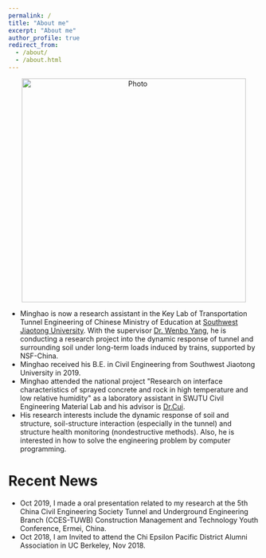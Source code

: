 ```yaml
---
permalink: /
title: "About me"
excerpt: "About me"
author_profile: true
redirect_from: 
  - /about/
  - /about.html
---
```


<p align="center">
  <img src="https://goatman1.github.io/files/minghaochen.png?raw=true" alt="Photo" style="width: 450px;"/> 
</p>

* Minghao is now a research assistant in the Key Lab of Transportation Tunnel Engineering of Chinese Ministry of Education at [Southwest Jiaotong University](https://english.swjtu.edu.cn/). With the supervisor [Dr. Wenbo Yang](http://userweb.swjtu.edu.cn/userweb/ywb1179/english.htm), he is conducting a research project into the dynamic response of tunnel and surrounding soil under long-term loads induced by trains, supported by NSF-China.
* Minghao received his B.E. in Civil Engineering from Southwest Jiaotong University in 2019.
* Minghao attended the national project "Research on interface characteristics of sprayed concrete and rock in high temperature and low relative humidity" as a laboratory assistant in SWJTU Civil Engineering Material Lab and his advisor is [Dr.Cui](http://userweb.swjtu.edu.cn/Userweb/cuishengai/english.htm).
* His research interests include the dynamic response of soil and structure, soil-structure interaction (especially in the tunnel) and structure health monitoring (nondestructive methods). Also, he is interested in how to solve the engineering problem by computer programming.

# Recent News

* Oct 2019, I made a oral presentation related to my research at the 5th China Civil Engineering Society Tunnel and Underground Engineering Branch (CCES-TUWB) Construction Management and Technology Youth Conference, Ermei, China.
* Oct 2018, I am Invited to attend the Chi Epsilon Pacific District Alumni Association in UC Berkeley, Nov 2018. 


